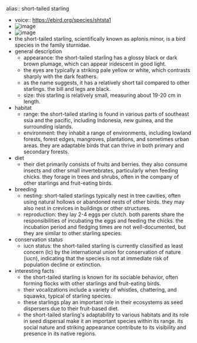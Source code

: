 alias:: short-tailed starling

- voice:: https://ebird.org/species/shtsta1
- ![image](https://ipfs.io/ipfs/QmZq953SLNA5LmcDJUV25XQo1C6od3xu66qqQM4MdWLrov)
- ![image](https://ipfs.io/ipfs/QmT167jxncTuGKJSTZy6xPF8cmHjY7gdUPwuXGZkcfZsRJ)
- the short-tailed starling, scientifically known as aplonis minor, is a bird species in the family sturnidae.
- general description
	- appearance: the short-tailed starling has a glossy black or dark brown plumage, which can appear iridescent in good light.
	- the eyes are typically a striking pale yellow or white, which contrasts sharply with the dark feathers.
	- as the name suggests, it has a relatively short tail compared to other starlings. the bill and legs are black.
	- size: this starling is relatively small, measuring about 19-20 cm in length.
- habitat
	- range: the short-tailed starling is found in various parts of southeast ssia and the pacific, including Indonesia, new guinea, and the surrounding islands.
	- environment: they inhabit a range of environments, including lowland forests, forest edges, mangroves, plantations, and sometimes urban areas. they are adaptable birds that can thrive in both primary and secondary forests.
- diet
	- their diet primarily consists of fruits and berries. they also consume insects and other small invertebrates, particularly when feeding chicks. they forage in trees and shrubs, often in the company of other starlings and fruit-eating birds.
- breeding
	- nesting: short-tailed starlings typically nest in tree cavities, often using natural hollows or abandoned nests of other birds. they may also nest in crevices in buildings or other structures.
	- reproduction: they lay 2-4 eggs per clutch. both parents share the responsibilities of incubating the eggs and feeding the chicks. the incubation period and fledging times are not well-documented, but they are similar to other starling species.
- conservation status
	- iucn status: the short-tailed starling is currently classified as least concern (lc) by the international union for conservation of nature (iucn), indicating that the species is not at immediate risk of population decline or extinction.
- interesting facts
	- the short-tailed starling is known for its sociable behavior, often forming flocks with other starlings and fruit-eating birds.
	- their vocalizations include a variety of whistles, chattering, and squawks, typical of starling species.
	- these starlings play an important role in their ecosystems as seed dispersers due to their fruit-based diet.
	- the short-tailed starling's adaptability to various habitats and its role in seed dispersal make it an important species within its range. its social nature and striking appearance contribute to its visibility and presence in its native regions.